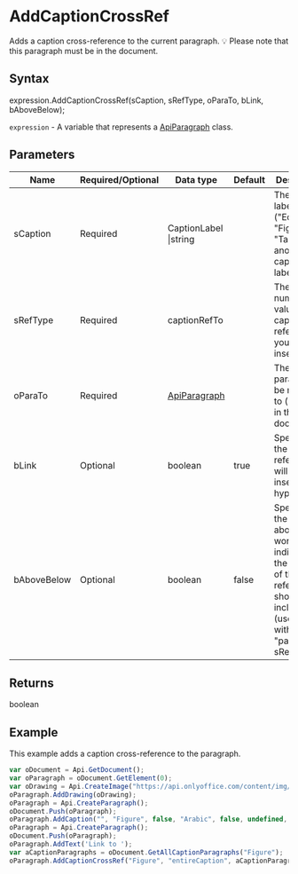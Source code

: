 # AddCaptionCrossRef

Adds a caption cross-reference to the current paragraph.💡 Please note that this paragraph must be in the document.

## Syntax

expression.AddCaptionCrossRef(sCaption, sRefType, oParaTo, bLink, bAboveBelow);

`expression` - A variable that represents a [ApiParagraph](../ApiParagraph.md) class.

## Parameters

| **Name** | **Required/Optional** | **Data type** | **Default** | **Description** |
| ------------- | ------------- | ------------- | ------------- | ------------- |
| sCaption | Required | CaptionLabel &#124;string |  | The caption label ("Equation", "Figure", "Table", or another caption label). |
| sRefType | Required | captionRefTo |  | The text or numeric value of a caption reference you want to insert. |
| oParaTo | Required | [ApiParagraph](../../ApiParagraph/ApiParagraph.md) |  | The caption paragraph to be referred to (must be in the document). |
| bLink | Optional | boolean | true | Specifies if the reference will be inserted as a hyperlink. |
| bAboveBelow | Optional | boolean | false | Specifies if the above/below words indicating the position of the reference should be included (used only with the "pageNum" sRefType). |

## Returns

boolean

## Example

This example adds a caption cross-reference to the paragraph.

```javascript
var oDocument = Api.GetDocument();
var oParagraph = oDocument.GetElement(0);
var oDrawing = Api.CreateImage("https://api.onlyoffice.com/content/img/docbuilder/examples/coordinate_aspects.png", 60 * 36000, 35 * 36000);
oParagraph.AddDrawing(oDrawing);
oParagraph = Api.CreateParagraph();
oDocument.Push(oParagraph);
oParagraph.AddCaption("", "Figure", false, "Arabic", false, undefined, "hyphen");
oParagraph = Api.CreateParagraph();
oDocument.Push(oParagraph);
oParagraph.AddText('Link to ');
var aCaptionParagraphs = oDocument.GetAllCaptionParagraphs("Figure");
oParagraph.AddCaptionCrossRef("Figure", "entireCaption", aCaptionParagraphs[0], true, false);
```
